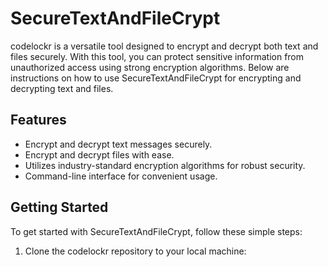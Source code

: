 # SecureTextAndFileCrypt

codelockr is a versatile tool designed to encrypt and decrypt both text and files securely. With this tool, you can protect sensitive information from unauthorized access using strong encryption algorithms. Below are instructions on how to use SecureTextAndFileCrypt for encrypting and decrypting text and files.

## Features

- Encrypt and decrypt text messages securely.
- Encrypt and decrypt files with ease.
- Utilizes industry-standard encryption algorithms for robust security.
- Command-line interface for convenient usage.

## Getting Started

To get started with SecureTextAndFileCrypt, follow these simple steps:

1. Clone the codelockr repository to your local machine:
   ```bash
   
